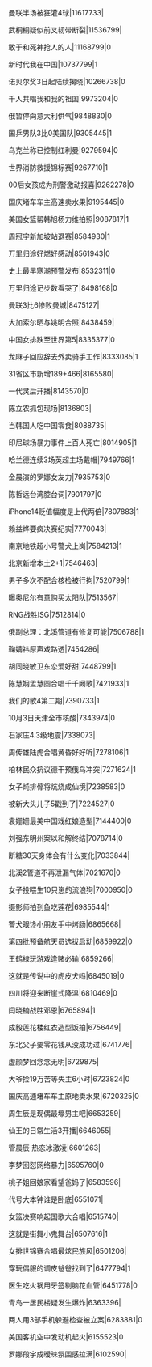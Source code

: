 曼联半场被狂灌4球|11617733|

武桐桐疑似前叉韧带断裂|11536799|

敢于和死神抢人的人|11168799|0

新时代我在中国|10737799|1

诺贝尔奖3日起陆续揭晓|10266738|0

千人共唱我和我的祖国|9973204|0

俄暂停向意大利供气|9848830|0

国乒男队3比0美国队|9305445|1

乌克兰称已控制红利曼|9279594|0

世界消防救援锦标赛|9267710|1

00后女孩成为刑警激动报喜|9262278|0

国庆堵车车主高速卖水果|9195445|0

美国女篮帮韩旭杨力维拍照|9087817|1

周冠宇新加坡站退赛|8584930|1

万里归途好燃好感动|8561943|0

史上最早寒潮预警发布|8532311|0

万里归途记步数看哭了|8498168|0

曼联3比6惨败曼城|8475127|

大加索尔晒与姚明合照|8438459|

中国女排跌至世界第5|8335377|0

龙麻子回应辞去外卖骑手工作|8333085|1

31省区市新增189+466|8165580|

一代灵后开播|8143570|0

陈立农抓包现场|8136803|

当韩国人吃中国零食|8088735|

印尼球场暴力事件上百人死亡|8014905|1

哈兰德连续3场英超主场戴帽|7949766|1

金晨演的罗娜女友力|7935753|0

陈哲远台湾腔台词|7901797|0

iPhone14贬值幅度是上代两倍|7807883|1

赖益烨要疯决赛纪实|7770043|

南京地铁超小号警犬上岗|7584213|1

北京新增本土2+1|7546463|

男子多次不配合核检被行拘|7520799|1

曝奥尼尔有意购买太阳队|7513567|

RNG战胜ISG|7512814|0

俄副总理：北溪管道有修复可能|7506788|1

鞠婧祎原声戏路透|7454286|

胡同晓敏卫东恋爱好甜|7448799|1

陈慧娴孟慧圆合唱千千阙歌|7421933|1

我们的歌4第二期|7390733|1

10月3日天津全市核酸|7343974|0

石家庄4.3级地震|7338073|

周传雄陆虎合唱黄昏好好听|7278106|1

柏林民众抗议德干预俄乌冲突|7271624|1

女子炖排骨将炕烧成仙境|7238583|0

被新大头儿子5戳到了|7224527|0

袁姗姗最美中国戏红娘造型|7144400|0

刘强东明州案以和解终结|7078714|0

断糖30天身体会有什么变化|7033844|

北溪2管道不再泄漏气体|7021670|0

女子投喂生10只崽的流浪狗|7000950|0

摄影师拍到鱼吃莲花|6985544|1

警犬眼馋小朋友手中烤肠|6865668|

第四批预备航天员选拔启动|6859922|0

王鹤棣玩游戏逢赌必输|6859266|

这就是传说中的虎皮犬吗|6845019|0

四川将迎来断崖式降温|6810469|0

闫晓楠战胜邓恩|6765894|1

成毅莲花楼红衣造型饭拍|6756449|

东北父子要零花钱从没成功过|6741776|

虚颜梦回念念无明|6729875|

大爷捡19万苦等失主6小时|6723824|0

国庆高速堵车车主原地卖水果|6720325|0

周生辰是现偶最壕男主吧|6653259|

仙王的日常生活3开播|6646055|

管晨辰 热恋冰激凌|6601263|

李梦回怼网络暴力|6595760|0

桃子姐回娘家看望爸妈了|6583596|

代号大本钟谁是卧底|6551071|

女篮决赛响起国歌大合唱|6515740|

这就是街舞小鬼舞台|6507616|1

女排世锦赛合唱最炫民族风|6501206|

穿玩偶服的调皮爸爸找到了|6477794|1

医生吃火锅用牙签剔脑花血管|6451778|0

青岛一居民楼疑发生爆炸|6363396|

两人用3部手机躲避检查被立案|6283881|0

美国客机空中发动机起火|6155523|0

罗娜段宇成暧昧氛围感拉满|6102590|


